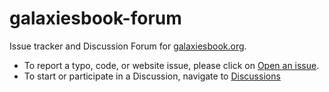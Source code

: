 # galaxiesbook-forum

Issue tracker and Discussion Forum for [galaxiesbook.org](https://galaxiesbook.org).
* To report a typo, code, or website issue, please click on [Open an issue](https://github.com/jobovy/galaxiesbook-forum/issues/new/choose).
* To start or participate in a Discussion, navigate to [Discussions](https://github.com/jobovy/galaxiesbook-forum/discussions)
